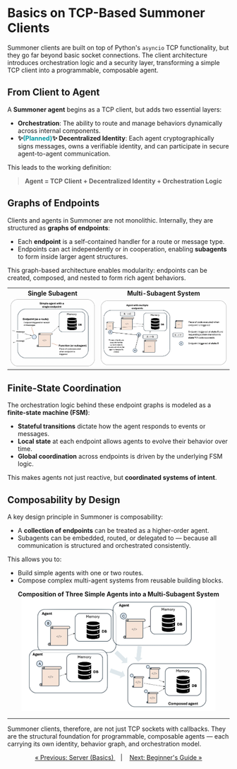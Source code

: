 # Basics on TCP-Based Summoner Clients

Summoner clients are built on top of Python's `asyncio` TCP functionality, but they go far beyond basic socket connections. The client architecture introduces orchestration logic and a security layer, transforming a simple TCP client into a programmable, composable agent.

## From Client to Agent

A **Summoner agent** begins as a TCP client, but adds two essential layers:

* **Orchestration**: The ability to route and manage behaviors dynamically across internal components.
* **✨<span style="color:#0097A1;">(Planned)</span>✨ Decentralized Identity**: Each agent cryptographically signs messages, owns a verifiable identity, and can participate in secure agent-to-agent communication.

This leads to the working definition:

> **Agent = TCP Client + Decentralized Identity + Orchestration Logic**

## Graphs of Endpoints

Clients and agents in Summoner are not monolithic. Internally, they are structured as **graphs of endpoints**:

* Each **endpoint** is a self-contained handler for a route or message type.
* Endpoints can act independently or in cooperation, enabling **subagents** to form inside larger agent structures.

This graph-based architecture enables modularity: endpoints can be created, composed, and nested to form rich agent behaviors.

<div align="center">

<table>
  <tr>
    <th>
      <div align="center"><strong>Single Subagent</strong></div>
    </th>
    <th>
      <div align="center"><strong>Multi-Subagent System</strong></div>
    </th>
  </tr>
  <tr>
    <td>
      <div align="center">
        <img width="240px" src="../../../assets/img/agent_simple2_rounded.png"/>
      </div>
    </td>
    <td>
      <div align="center">
        <img width="372px" src="../../../assets/img/agent_complex2_rounded.png"/>
      </div>
    </td>
  </tr>
</table>

</div>



## Finite-State Coordination

The orchestration logic behind these endpoint graphs is modeled as a **finite-state machine (FSM)**:

* **Stateful transitions** dictate how the agent responds to events or messages.
* **Local state** at each endpoint allows agents to evolve their behavior over time.
* **Global coordination** across endpoints is driven by the underlying FSM logic.

This makes agents not just reactive, but **coordinated systems of intent**.

## Composability by Design

A key design principle in Summoner is composability:

* A **collection of endpoints** can be treated as a higher-order agent.
* Subagents can be embedded, routed, or delegated to — because all communication is structured and orchestrated consistently.

This allows you to:

* Build simple agents with one or two routes.
* Compose complex multi-agent systems from reusable building blocks.

<p align="center">
    <strong>Composition of Three Simple Agents into a Multi-Subagent System</strong><br/>
    <img width="440px" src="../../../assets/img/agent_composition.png"/>
</p>


---

Summoner clients, therefore, are not just TCP sockets with callbacks. They are the structural foundation for programmable, composable agents — each carrying its own identity, behavior graph, and orchestration model.



<p align="center">
  <a href="basics_server.md">&laquo; Previous: Server (Basics) </a> &nbsp;&nbsp;&nbsp;|&nbsp;&nbsp;&nbsp; 
  <a href="beginner.md">Next: Beginner's Guide &raquo;</a>
</p>

